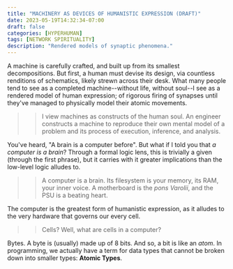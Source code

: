 ```yaml
---
title: "MACHINERY AS DEVICES OF HUMANISTIC EXPRESSION (DRAFT)"
date: 2023-05-19T14:32:34-07:00
draft: false
categories: [HYPERHUMAN]
tags: [NETWORK SPIRITUALITY]
description: "Rendered models of synaptic phenomena."
---
```


A machine is carefully crafted, and built up from its smallest decompositions. But first, a human must devise its design, via countless renditions of schematics, likely strewn across their desk. What many people tend to see as a completed machine--without life, without soul--I see as a rendered model of human expression; of rigorous firing of synapses until they've managed to physically model their atomic movements.


>> I view machines as constructs of the human soul. An engineer constructs a machine to reproduce their own mental model of a problem and its process of execution, inference, and analysis. 

You've heard, "A brain is a computer before". But what if I told you that _a computer is a brain_? Through a formal logic lens, this is trivially a given (through the first phrase), but it carries with it greater implications than the low-level logic alludes to.

>> A computer is a brain. Its filesystem is your memory, its RAM, your inner voice. A motherboard is the _pons Varolii_, and the PSU is a beating heart.

The computer is the greatest form of humanistic expression, as it alludes to the very hardware that governs our every cell.

>> Cells? Well, what are cells in a computer?

Bytes. A byte is (usually) made up of 8 bits. And so, a bit is like an _atom_. In programming, we actually have a term for data types that cannot be broken down into smaller types: __Atomic Types__.